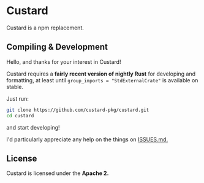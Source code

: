 # Custard

Custard is a npm replacement.

## Compiling & Development

Hello, and thanks for your interest in Custard!

Custard requires a **fairly recent version of nightly Rust** for developing and formatting, at least until `group_imports = "StdExternalCrate"` is available on stable.

Just run:

```sh
git clone https://github.com/custard-pkg/custard.git
cd custard
```

and start developing!

I'd particularly appreciate any help on the things on [ISSUES.md.](https://github.com/custard-pkg/custard/blob/main/ISSUES.md)

## License

Custard is licensed under the **Apache 2.**
